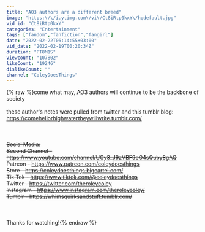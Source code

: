 ```yaml
---
title: "AO3 authors are a different breed"
image: "https:\/\/i.ytimg.com\/vi\/Ct8iRtp0kxY\/hqdefault.jpg"
vid_id: "Ct8iRtp0kxY"
categories: "Entertainment"
tags: ["fandom","fanfiction","fangirl"]
date: "2022-02-22T06:14:55+03:00"
vid_date: "2022-02-19T00:20:34Z"
duration: "PT8M1S"
viewcount: "107802"
likeCount: "19246"
dislikeCount: ""
channel: "ColeyDoesThings"
---
```

{% raw %}come what may, AO3 authors will continue to be the backbone of society<br /><br />these author's notes were pulled from twitter and this tumblr blog: <br /><a rel="nofollow" target="blank" href="https://comehellorhighwatertheywillwrite.tumblr.com/">https://comehellorhighwatertheywillwrite.tumblr.com/</a><br /><br />~~~~~~<br /><br />Social Media:<br />Second Channel - <a rel="nofollow" target="blank" href="https://www.youtube.com/channel/UCy3_J9zVBF9eO4sQuby8gAQ">https://www.youtube.com/channel/UCy3_J9zVBF9eO4sQuby8gAQ</a><br />Patreon - <a rel="nofollow" target="blank" href="https://www.patreon.com/coleydoesthings">https://www.patreon.com/coleydoesthings</a><br />Store -  <a rel="nofollow" target="blank" href="https://coleydoesthings.bigcartel.com/">https://coleydoesthings.bigcartel.com/</a><br />Tik Tok - <a rel="nofollow" target="blank" href="https://www.tiktok.com/@coleydoesthings">https://www.tiktok.com/@coleydoesthings</a><br />Twitter - <a rel="nofollow" target="blank" href="https://twitter.com/theroleycoley">https://twitter.com/theroleycoley</a><br />Instagram - <a rel="nofollow" target="blank" href="https://www.instagram.com/theroleycoley/">https://www.instagram.com/theroleycoley/</a><br />Tumblr - <a rel="nofollow" target="blank" href="https://whimsquirksandstuff.tumblr.com/">https://whimsquirksandstuff.tumblr.com/</a><br /><br />~~~~~~<br /><br />Thanks for watching!{% endraw %}
